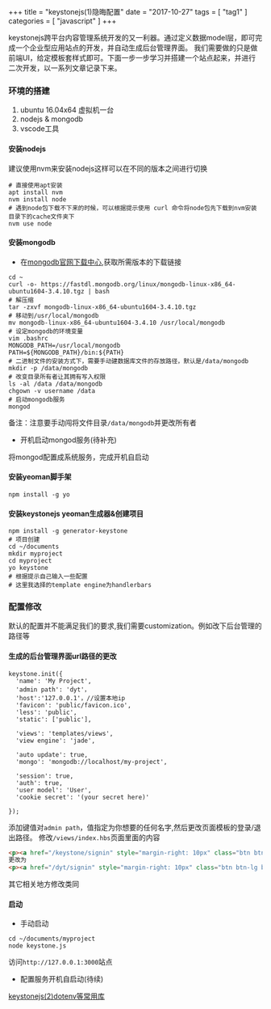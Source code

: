 +++
title = "keystonejs(1)隐晦配置"
date = "2017-10-27"
tags = [ "tag1" ]
categories = [ "javascript" ]
+++

keystonejs跨平台内容管理系统开发的又一利器。通过定义数据model层，即可完成一个企业型应用站点的开发，并自动生成后台管理界面。
我们需要做的只是做前端UI，给定模板套样式即可。下面一步一步学习并搭建一个站点起来，并进行二次开发，以一系列文章记录下来。
<!--more-->
### 环境的搭建

1. ubuntu 16.04x64 虚拟机一台
2. nodejs & mongodb
3. vscode工具

#### 安装nodejs
建议使用nvm来安装nodejs这样可以在不同的版本之间进行切换
```shell
# 直接使用apt安装
apt install nvm
nvm install node
# 遇到node包下载不下来的时候，可以根据提示使用 curl 命令将node包先下载到nvm安装目录下的cache文件夹下
nvm use node
```
#### 安装mongodb

* 在[mongodb官网下载中心](https://www.mongodb.com/download-center#community "点我访问"),获取所需版本的下载链接

```shell
cd ~
curl -o- https://fastdl.mongodb.org/linux/mongodb-linux-x86_64-ubuntu1604-3.4.10.tgz | bash
# 解压缩
tar -zxvf mongodb-linux-x86_64-ubuntu1604-3.4.10.tgz
# 移动到/usr/local/mongodb
mv mongodb-linux-x86_64-ubuntu1604-3.4.10 /usr/local/mongodb
# 设定mongodb的环境变量
vim .bashrc
MONGODB_PATH=/usr/local/mongodb
PATH=${MONGODB_PATH}/bin:${PATH}
# 二进制文件的安装方式下，需要手动建数据库文件的存放路径，默认是/data/mongodb
mkdir -p /data/mongodb
# 改变目录所有者让其拥有写入权限
ls -al /data /data/mongodb
chgown -v username /data 
# 启动mongodb服务
mongod
```
备注：注意要手动闯将文件目录`/data/mongodb`并更改所有者

* 开机启动mongod服务(待补充)

将mongod配置成系统服务，完成开机自启动

#### 安装yeoman脚手架

```shell
npm install -g yo
```

#### 安装keystonejs yeoman生成器&创建项目

```shell
npm install -g generator-keystone
# 项目创建
cd ~/documents
mkdir myproject
cd myproject
yo keystone
# 根据提示自己输入一些配置
# 这里我选择的template engine为handlerbars
```

### 配置修改

默认的配置并不能满足我们的要求,我们需要customization。例如改下后台管理的路径等

#### 生成的后台管理界面url路径的更改

```shell
keystone.init({
  'name': 'My Project',
  'admin path': 'dyt'，
  'host':'127.0.0.1'，//设置本地ip
  'favicon': 'public/favicon.ico',
  'less': 'public',
  'static': ['public'],
  
  'views': 'templates/views',
  'view engine': 'jade',
  
  'auto update': true,
  'mongo': 'mongodb://localhost/my-project',
  
  'session': true,
  'auth': true,
  'user model': 'User',
  'cookie secret': '(your secret here)'
  
});
```
添加键值对`admin path`，值指定为你想要的任何名字,然后更改页面模板的登录/退出路径。 
修改`/views/index.hbs`页面里面的内容
```html
<p><a href="/keystone/signin" style="margin-right: 10px" class="btn btn-lg btn-primary">Sign in</a> to use the Admin UI.</p>
更改为
<p><a href="/dyt/signin" style="margin-right: 10px" class="btn btn-lg btn-primary">Sign in</a> to use the Admin UI.</p>
```
其它相关地方修改类同

#### 启动

* 手动启动

```shell
cd ~/documents/myproject
node keystone.js
```
访问`http://127.0.0.1:3000`站点

* 配置服务开机自启动(待续)

[keystonejs(2)dotenv等常用库](/javascript/keystonejs2.html '点我访问')
